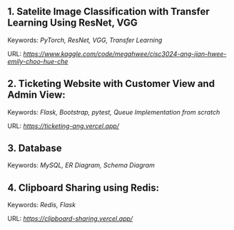 ## 1. Satelite Image Classification with Transfer Learning Using ResNet, VGG

Keywords: *PyTorch, ResNet, VGG, Transfer Learning*

URL: *https://www.kaggle.com/code/megahwee/cisc3024-ang-jian-hwee-emily-choo-hue-che*

## 2. Ticketing Website with Customer View and Admin View:

Keywords: *Flask, Bootstrap, pytest, Queue Implementation from scratch*

URL: *https://ticketing-ang.vercel.app/*


## 3. Database

Keywords: *MySQL, ER Diagram, Schema Diagram*

## 4. Clipboard Sharing using Redis:

Keywords: *Redis, Flask*

URL: *https://clipboard-sharing.vercel.app/*

